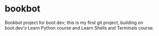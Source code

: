 # bookbot
Bookbot project for boot.dev; this is my first git project, building on boot.dev's Learn Python course and Learn Shells and Terminals course.